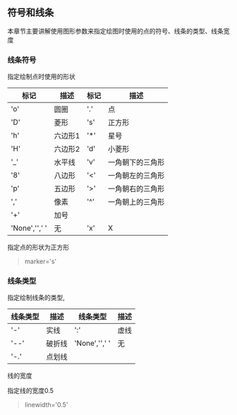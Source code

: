 
## 符号和线条

本章节主要讲解使用图形参数来指定绘图时使用的点的符号、线条的类型、线条宽度

### 线条符号
指定绘制点时使用的形状

|标记|描述|标记|描述|
|-|-|-|-|
|'o'|圆圈|'.'|点|
|'D'|菱形|'s'|正方形|
|'h'|六边形1|'*'|星号|
|'H'|六边形2|'d'|小菱形|
|'_'|水平线|'v'|一角朝下的三角形|
|'8'|八边形|'<'|一角朝左的三角形|
|'p'|五边形|'>'|一角朝右的三角形|
|','|像素|'^'|一角朝上的三角形|
|'+'|加号|||
|'None','',' '|无|'x'|X|

指定点的形状为正方形

> marker='s'


### 线条类型
指定绘制线条的类型,

|线条类型|描述|线条类型|描述|
|-|-|-|-|
|'-'|实线|':'|虚线|
|'--'|破折线|'None','',' '|无|
|'-.'|点划线|||



线的宽度

指定线的宽度0.5

> linewidth='0.5'
